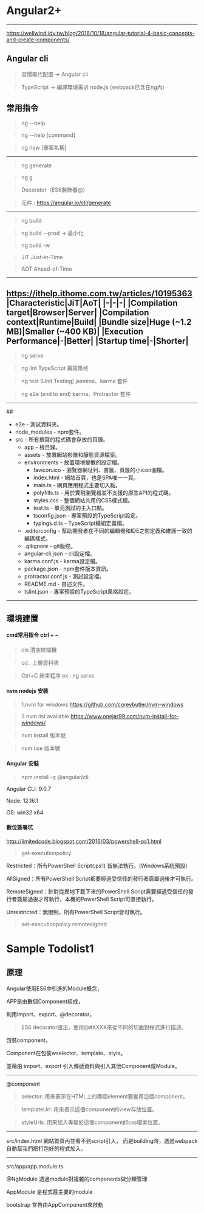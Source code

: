 # Angular2+
---------------------------------------
https://wellwind.idv.tw/blog/2016/10/18/angular-tutorial-4-basic-concepts-and-create-components/

## Angular cli 

>習慣取代配置 -> Angular cli 

>TypeScript -> 編譯環境需求 node.js (webpack已含在ng內)

常用指令 
---------------------------------------
> ng --help

> ng --help [command]

> ng new [專案名稱]
---------------------------------------
> ng generate

> ng g

> Decorator（ES6裝飾器@）

> 元件 : https://angular.io/cli/generate
---------------------------------------
> ng build

> ng build --prod -> 最小化

> ng build -w

> JIT Just-in-Time

> AOT Ahead-of-Time
---------------------------------------
https://ithelp.ithome.com.tw/articles/10195363
|Characteristic|JiT|AoT|
|-|-|-|
|Compilation target|Browser|Server|
|Compilation context|Runtime|Build|
|Bundle size|Huge (~1.2 MB)|Smaller (~400 KB)|
|Execution Performance|-|Better|
|Startup time|-|Shorter|
---------------------------------------
> ng serve

> ng lint TypeScript 撰寫風格

> ng test (Unit Testing) jasmine、karma 套件

> ng e2e (end to end) karma、Protractor 套件
---------------------------------------
##[](https://medium.com/angular-%E7%9A%84%E5%AD%B8%E7%BF%92%E7%AD%86%E8%A8%98/angular-3-%E8%AA%8D%E8%AD%98-angular-cli-%E7%94%A2%E7%94%9F%E7%9A%84%E5%B0%88%E6%A1%88%E7%9B%AE%E9%8C%84%E7%B5%90%E6%A7%8B-ba20c77d0029)

* e2e - 測試資料夾。
* node_modules - npm套件。
* src - 所有撰寫的程式碼會存放的目錄。
    * app - 根目錄。
    * assets - 放置網站影像和靜態資源檔案。
    * environments - 放置環境變數的設定檔。
        * favicon.ico - 瀏覽器網址列、書籤、頁籤的小icon圖檔。
        * index.html - 網站首頁，也是SPA唯一一頁。
        * main.ts - 網頁應用程式主要切入點。
        * polyfills.ts - 用於實現瀏覽器並不支援的原生API的程式碼。
        * styles.css - 整個網站共用的CSS樣式檔。
        * test.ts - 單元測試的主入口點。
        * tsconfig.json - 專案預設的TypeScript設定。
        * typings.d.ts - TypeScript模組定義檔。
    * .editorconfig - 幫助開發者在不同的編輯器和IDE之間定義和維護一致的編碼樣式。
    * .gitignore - git版控。
    * angular-cli.json - cli設定檔。
    * karma.conf.js - karma設定檔。
    * package.json - npm套件版本資訊。 
    * protractor.conf.js - 測試設定檔。
    * README.md - 自述文件。
    * tslint.json - 專案預設的TypeScript風格設定。
---------------------------------------




## 環境建置

#### cmd常用指令 ctrl + ~

> cls 清空終端機

> cd.. 上層資料夾

> Ctrl+C 結束程序 ex : ng serve

#### nvm nodejs 安裝

> 1.nvm for windows https://github.com/coreybutler/nvm-windows

> 2.nvm list available https://www.onejar99.com/nvm-install-for-windows/

> nvm install 版本號

> nvm use 版本號
 
#### Angular 安裝

> npm install -g @angular/cli

Angular CLI: 9.0.7

Node: 12.16.1

OS: win32 x64

 #### 數位簽署坑

 http://limitedcode.blogspot.com/2016/03/powershell-ps1.html

> get-executionpolicy

Restricted：所有PowerShell Script(.ps1) 皆無法執行。(Windows系統預設)

AllSigned：所有PowerShell Script都要經過受信任的發行者簽屬過後才可執行。

RemoteSigned：針對從異地下載下來的PowerShell Script需要經過受信任的發行者簽屬過後才可執行，本機的PowerShell Script可直接執行。

Unrestricted：無限制，所有PowerShell Script皆可執行。

> set-executionpolicy remotesigned

# Sample Todolist1

## 原理

Angular使用ES6中引進的Module概念，

APP是由數個Component組成，

利用import、export、@decorator，

> ES6 decorator語法，使用@#XXXX來從不同的切面對程式進行描述。

包裝component，

Component在包裝wselector、template、style。

並藉由 import、export 引入傳遞資料與引入其他Component或Module。

---------------------------------------
@component

> selector: 用來表示在HTML上的哪個element要套用這個component。

> templateUrl: 用來表示這個component的view存放位置。

> styleUrls: 用來加入專屬於這個component的css檔案位置。

---------------------------------------

src/index.html 網站首頁內並看不到script引入，
而是building時，透過webpack自動幫我們把打包好的程式加入。

---------------------------------------
src/app/app.module.ts

@NgModule 透過module對複雜的components做分類管理

AppModule 是程式最主要的module

bootstrap 宣告由AppComponent來啟動
